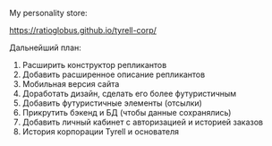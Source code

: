 My personality store:

https://ratioglobus.github.io/tyrell-corp/

Дальнейший план:
1. Расширить конструктор репликантов
2. Добавить расширенное описание репликантов
3. Мобильная версия сайта
4. Доработать дизайн, сделать его более футуристичным
5. Добавить футуристичные элементы (отсылки)
6. Прикрутить бэкенд и БД (чтобы данные сохранялись)
7. Добавить личный кабинет с авторизацией и историей заказов
8. История корпорации Tyrell и основателя